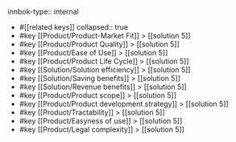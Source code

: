 innbok-type:: internal
- #[[related keys]]
collapsed:: true
- #key [[Product/Product-Market Fit]] > [[solution 5]]
- #key [[Product/Product Quality]] > [[solution 5]]
- #key [[Product/Ease of Use]] > [[solution 5]]
- #key [[Product/Product Life Cycle]] > [[solution 5]]
- #key [[Solution/Solution efficiency]] > [[solution 5]]
- #key [[Solution/Saving benefits]] > [[solution 5]]
- #key [[Solution/Revenue benefits]] > [[solution 5]]
- #key [[Product/Product scope]] > [[solution 5]]
- #key [[Product/Product development strategy]] > [[solution 5]]
- #key [[Product/Tractability]] > [[solution 5]]
- #key [[Product/Easyness of use]] > [[solution 5]]
- #key [[Product/Legal complexity]] > [[solution 5]]




